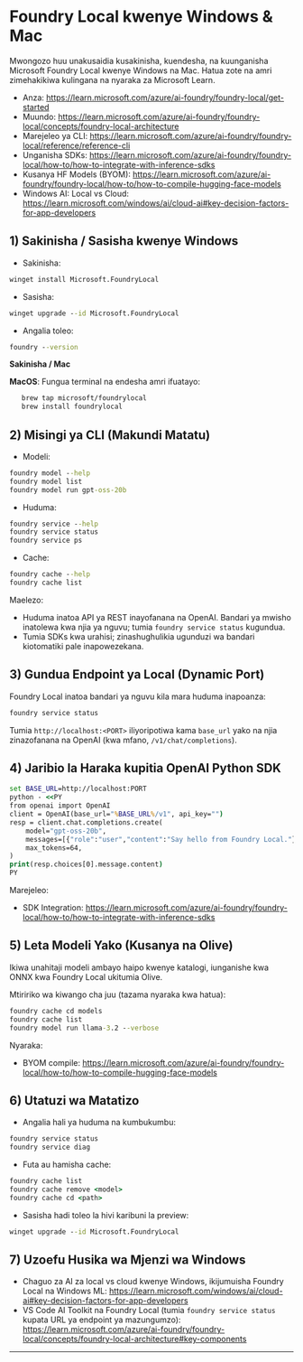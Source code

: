 <!--
CO_OP_TRANSLATOR_METADATA:
{
  "original_hash": "02b037f55de779607eb12edcc7a7fcf2",
  "translation_date": "2025-09-26T18:51:29+00:00",
  "source_file": "Module07/foundrylocal.md",
  "language_code": "sw"
}
-->
# Foundry Local kwenye Windows & Mac

Mwongozo huu unakusaidia kusakinisha, kuendesha, na kuunganisha Microsoft Foundry Local kwenye Windows na Mac. Hatua zote na amri zimehakikiwa kulingana na nyaraka za Microsoft Learn.

- Anza: https://learn.microsoft.com/azure/ai-foundry/foundry-local/get-started
- Muundo: https://learn.microsoft.com/azure/ai-foundry/foundry-local/concepts/foundry-local-architecture
- Marejeleo ya CLI: https://learn.microsoft.com/azure/ai-foundry/foundry-local/reference/reference-cli
- Unganisha SDKs: https://learn.microsoft.com/azure/ai-foundry/foundry-local/how-to/how-to-integrate-with-inference-sdks
- Kusanya HF Models (BYOM): https://learn.microsoft.com/azure/ai-foundry/foundry-local/how-to/how-to-compile-hugging-face-models
- Windows AI: Local vs Cloud: https://learn.microsoft.com/windows/ai/cloud-ai#key-decision-factors-for-app-developers

## 1) Sakinisha / Sasisha kwenye Windows

- Sakinisha:
```cmd
winget install Microsoft.FoundryLocal
```
- Sasisha:
```cmd
winget upgrade --id Microsoft.FoundryLocal
```
- Angalia toleo:
```cmd
foundry --version
```
     
**Sakinisha / Mac**

**MacOS**: 
Fungua terminal na endesha amri ifuatayo:
```bash
   brew tap microsoft/foundrylocal
   brew install foundrylocal
```

## 2) Misingi ya CLI (Makundi Matatu)

- Modeli:
```cmd
foundry model --help
foundry model list
foundry model run gpt-oss-20b
```
- Huduma:
```cmd
foundry service --help
foundry service status
foundry service ps
```
- Cache:
```cmd
foundry cache --help
foundry cache list
```

Maelezo:
- Huduma inatoa API ya REST inayofanana na OpenAI. Bandari ya mwisho inatolewa kwa njia ya nguvu; tumia `foundry service status` kugundua.
- Tumia SDKs kwa urahisi; zinashughulikia ugunduzi wa bandari kiotomatiki pale inapowezekana.

## 3) Gundua Endpoint ya Local (Dynamic Port)

Foundry Local inatoa bandari ya nguvu kila mara huduma inapoanza:
```cmd
foundry service status
```
Tumia `http://localhost:<PORT>` iliyoripotiwa kama `base_url` yako na njia zinazofanana na OpenAI (kwa mfano, `/v1/chat/completions`).

## 4) Jaribio la Haraka kupitia OpenAI Python SDK

```cmd
set BASE_URL=http://localhost:PORT
python - <<PY
from openai import OpenAI
client = OpenAI(base_url="%BASE_URL%/v1", api_key="")
resp = client.chat.completions.create(
    model="gpt-oss-20b",
    messages=[{"role":"user","content":"Say hello from Foundry Local."}],
    max_tokens=64,
)
print(resp.choices[0].message.content)
PY
```
Marejeleo:
- SDK Integration: https://learn.microsoft.com/azure/ai-foundry/foundry-local/how-to/how-to-integrate-with-inference-sdks

## 5) Leta Modeli Yako (Kusanya na Olive)

Ikiwa unahitaji modeli ambayo haipo kwenye katalogi, iunganishe kwa ONNX kwa Foundry Local ukitumia Olive.

Mtiririko wa kiwango cha juu (tazama nyaraka kwa hatua):
```cmd
foundry cache cd models
foundry cache list
foundry model run llama-3.2 --verbose
```
Nyaraka:
- BYOM compile: https://learn.microsoft.com/azure/ai-foundry/foundry-local/how-to/how-to-compile-hugging-face-models

## 6) Utatuzi wa Matatizo

- Angalia hali ya huduma na kumbukumbu:
```cmd
foundry service status
foundry service diag
```
- Futa au hamisha cache:
```cmd
foundry cache list
foundry cache remove <model>
foundry cache cd <path>
```
- Sasisha hadi toleo la hivi karibuni la preview:
```cmd
winget upgrade --id Microsoft.FoundryLocal
```

## 7) Uzoefu Husika wa Mjenzi wa Windows

- Chaguo za AI za local vs cloud kwenye Windows, ikijumuisha Foundry Local na Windows ML:
  https://learn.microsoft.com/windows/ai/cloud-ai#key-decision-factors-for-app-developers
- VS Code AI Toolkit na Foundry Local (tumia `foundry service status` kupata URL ya endpoint ya mazungumzo):
  https://learn.microsoft.com/azure/ai-foundry/foundry-local/concepts/foundry-local-architecture#key-components

---

